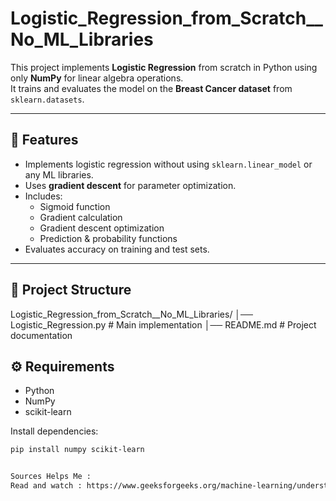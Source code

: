 # Logistic_Regression_from_Scratch__No_ML_Libraries


This project implements **Logistic Regression** from scratch in Python using only **NumPy** for linear algebra operations.  
It trains and evaluates the model on the **Breast Cancer dataset** from `sklearn.datasets`.

---

## 📌 Features
- Implements logistic regression without using `sklearn.linear_model` or any ML libraries.
- Uses **gradient descent** for parameter optimization.
- Includes:
  - Sigmoid function
  - Gradient calculation
  - Gradient descent optimization
  - Prediction & probability functions
- Evaluates accuracy on training and test sets.

---


## 📂 Project Structure

Logistic_Regression_from_Scratch__No_ML_Libraries/
│── Logistic_Regression.py # Main implementation
│── README.md # Project documentation

## ⚙️ Requirements
- Python 
- NumPy
- scikit-learn

Install dependencies:
```bash
pip install numpy scikit-learn


Sources Helps Me : 
Read and watch : https://www.geeksforgeeks.org/machine-learning/understanding-logistic-regression/ 
